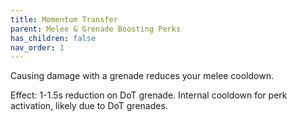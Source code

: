 ```yaml
---
title: Momentum Transfer
parent: Melee & Grenade Boosting Perks
has_children: false
nav_order: 1
---
```


Causing damage with a grenade reduces your melee cooldown.

Effect: 1-1.5s reduction on DoT grenade. Internal cooldown for perk activation, likely due to DoT grenades.

